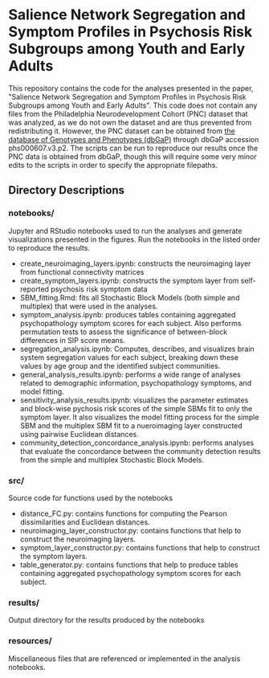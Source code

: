 # Salience Network Segregation and Symptom Profiles in Psychosis Risk Subgroups among Youth and Early Adults
This repository contains the code for the analyses presented in the paper, "Salience Network Segregation and Symptom Profiles in Psychosis Risk Subgroups among Youth and Early Adults". This code does not contain any files from the Philadelphia Neurodevelopment Cohort (PNC) dataset that was analyzed, as we do not own the dataset and are thus prevented from redistributing it. However, the PNC dataset can be obtained from [the database of Genotypes and Phenotypes (dbGaP)](http://www.ncbi.nlm.nih.gov/sites/entrez?db=gap) through dbGaP accession phs000607.v3.p2. The scripts can be run to reproduce our results once the PNC data is obtained from dbGaP, though this will require some very minor edits to the scripts in order to specify the appropriate filepaths.

## Directory Descriptions

### notebooks/
Jupyter and RStudio notebooks used to run the analyses and generate visualizations presented in the figures. Run the notebooks in the listed order to reproduce the results.
* create_neuroimaging_layers.ipynb: constructs the neuroimaging layer from functional connectivity matrices
* create_symptom_layers.ipynb: constructs the symptom layer from self-reported psychosis risk symptom data
* SBM_fitting.Rmd: fits all Stochastic Block Models (both simple and multiplex) that were used in the analyses.
* symptom_analysis.ipynb: produces tables containing aggregated psychopathology symptom scores for each subject. Also performs permutation tests to assess the significance of between-block differences in SIP score means.
* segregation_analysis.ipynb: Computes, describes, and visualizes brain system segregation values for each subject, breaking down these values by age group and the identified subject communities.
* general_analysis_results.ipynb: performs a wide range of analyses related to demographic information, psychopathology symptoms, and model fitting.
* sensitivity_analysis_results.ipynb: visualizes the parameter estimates and block-wise pychosis risk scores of the simple SBMs fit to only the symptom layer. It also visualizes the model fitting process for the simple SBM and the multiplex SBM fit to a nueroimaging layer constructed using pairwise Euclidean distances.
* community_detection_concordance_analysis.ipynb: performs analyses that evaluate the concordance between the community detection results from the simple and multiplex Stochastic Block Models.

### src/
Source code for functions used by the notebooks
* distance_FC.py: contains functions for computing the Pearson dissimilarities and Euclidean distances.
* neuroimaging_layer_constructor.py: contains functions that help to construct the neuroimaging layers.
* symptom_layer_constructor.py: contains functions that help to construct the symptom layers.
* table_generator.py: contains functions that help to produce tables containing aggregated psychopathology symptom scores for each subject.

### results/
Output directory for the results produced by the notebooks

### resources/
Miscellaneous files that are referenced or implemented in the analysis notebooks.
